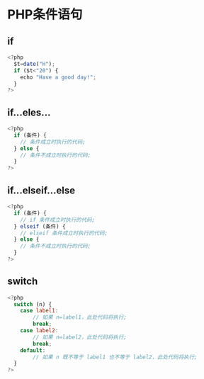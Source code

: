 # PHP条件语句
<!-- toc -->

## if

```js
<?php
  $t=date("H");
  if ($t<"20") {
    echo "Have a good day!";
  }
?>
```

## if...eles...

```js
<?php
  if (条件) {
    // 条件成立时执行的代码;
  } else {
    // 条件不成立时执行的代码;
  }
?>
```

## if...elseif...else

```js
<?php
  if (条件) {
    // if 条件成立时执行的代码;
  } elseif (条件) {
    // elseif 条件成立时执行的代码;
  } else {
    // 条件不成立时执行的代码;
  }
?>
```

## switch

```js
<?php
  switch (n) {
    case label1:
        // 如果 n=label1，此处代码将执行;
        break;
    case label2:
        // 如果 n=label2，此处代码将执行;
        break;
    default:
        // 如果 n 既不等于 label1 也不等于 label2，此处代码将执行;
  }
?>
```
